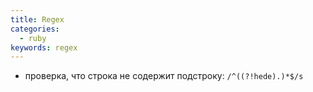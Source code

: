 ```yaml
---
title: Regex
categories:
  - ruby
keywords: regex
---
```


* проверка, что строка не содержит подстроку: `/^((?!hede).)*$/s`
